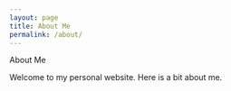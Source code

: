 ```yaml
---
layout: page
title: About Me
permalink: /about/
---
```


About Me

Welcome to my personal website. Here is a bit about me.

